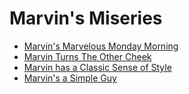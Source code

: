 # Marvin's Miseries

- [Marvin's Marvelous Monday Morning](chapter1.md)
- [Marvin Turns The Other Cheek](chapter2.md)
- [Marvin has a Classic Sense of Style](chapter3.md)
- [Marvin's a Simple Guy](chapter4.md)
